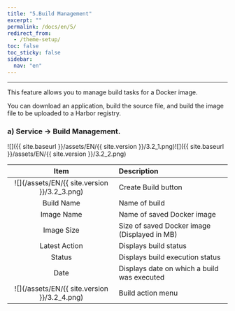 ```yaml
---
title: "5.Build Management"
excerpt: ""
permalink: /docs/en/5/
redirect_from:
  - /theme-setup/
toc: false
toc_sticky: false
sidebar:
  nav: "en"
---
```



---

This feature allows you to manage build tasks for a Docker image.

You can download an application, build the source file, and build the image file to be uploaded to a Harbor registry.

### a\) Service → Build Management.
![]({{ site.baseurl }}/assets/EN/{{ site.version }}/3.2_1.png)![]({{ site.baseurl }}/assets/EN/{{ site.version }}/3.2_2.png)

| **Item** | **Description** |
| :---: | :--- |
| ![](/assets/EN/{{ site.version }}/3.2_3.png) | Create Build button |
| Build Name | Name of build |
| Image Name | Name of saved Docker image |
| Image Size | Size of saved Docker image \(Displayed in MB\) |
| Latest Action | Displays build status |
| Status | Displays build execution status |
| Date | Displays date on which a build was executed |
| ![](/assets/EN/{{ site.version }}/3.2_4.png) | Build action menu |
